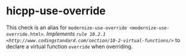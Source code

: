 hicpp-use-override
==================

This check is an alias for
`modernize-use-override <modernize-use-override.html>`*. Implements
`rule 10.2.1 <http://www.codingstandard.com/section/10-2-virtual-functions/>`*
to declare a virtual function `override` when overriding.
